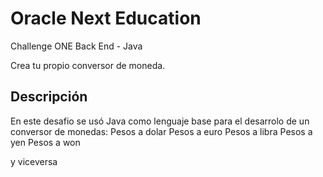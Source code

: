 # Oracle Next Education

Challenge ONE
Back End - Java

Crea tu propio conversor de moneda.

## Descripción

En este desafio se usó Java como lenguaje base para el desarrolo de un conversor de monedas:
Pesos a dolar
Pesos a euro
Pesos a libra
Pesos a yen
Pesos a won

y viceversa
